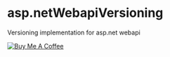 # asp.netWebapiVersioning
Versioning implementation for asp.net webapi

<a href="https://www.buymeacoffee.com/Ui7l5omYJ" target="_blank"><img src="https://www.buymeacoffee.com/assets/img/custom_images/orange_img.png" alt="Buy Me A Coffee" style="height: auto !important;width: auto !important;" ></a>
